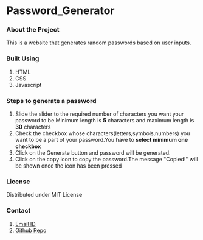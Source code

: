 # Password_Generator

<h3>About the Project</h3>
<p>This is a website that generates random passwords based on user inputs.</p>

<h3>Built Using</h3>
<ol>
  <li>HTML</li>
  <li>CSS</li>
  <li>Javascript</li>
</ol>
<h3>Steps to generate a password</h3>
<ol>
<li>Slide the slider to the required number of characters you want your password to be.Minimum length is <b>5</b> characters and maximum length is <b>30</b> characters</li>
<li>Check the checkbox whose characters(letters,symbols,numbers) you want to be a part of your password.You have to <b>select minimum one checkbox</b></li>
<li>Click on the Generate button and password will be generated.</li>
<li>Click on the copy icon to copy the password.The message "Copied!" will be shown once the icon has been pressed</li>
</ol>

<h3>License</h3>
<p>Distributed under MIT License</p>

<h3>Contact</h3>
<ol>
  <li><a href="mailto:legheeya@gmail.com">Email ID</a></li>
  <li><a href="https://github.com/le-gheeya/Password_Generator_Extension">Github Repo</a></li>
</ol>
